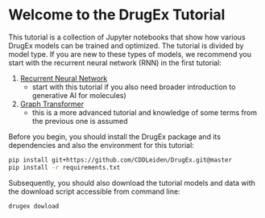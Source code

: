 # Welcome to the DrugEx Tutorial

This tutorial is a collection of Jupyter notebooks that show how various DrugEx models can be trained and optimized. The tutorial is divided by model type. If you are new to these types of models, we recommend you start with the recurrent neural network (RNN) in the first tutorial:

1. [Recurrent Neural Network](Sequence-RNN.ipynb) 
   - start with this tutorial if you also need broader introduction to generative AI for molecules)
2. [Graph Transformer](Graph-Transformer.ipynb)
   - this is a more advanced tutorial and knowledge of some terms from the previous one is assumed
<!-- 3. [SMILES Sequence Transformer](SMILES-Transformer.ipynb) -->

Before you begin, you should install the DrugEx package and its dependencies and also the environment for this tutorial:

```bash
pip install git+https://github.com/CDDLeiden/DrugEx.git@master
pip install -r requirements.txt
```

Subsequently, you should also download the tutorial models and data with the download script accessible from command line:

```bash
drugex dowload
```